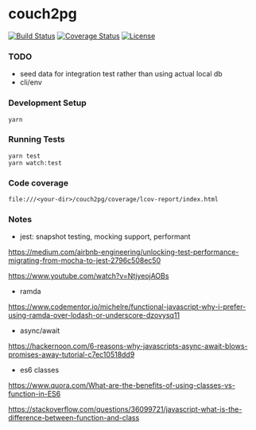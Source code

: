 # couch2pg

[![Build Status](https://travis-ci.org/vimemo/couch2pg.svg?branch=master)](https://travis-ci.org/vimemo/couch2pg)
[![Coverage Status](https://coveralls.io/repos/github/vimemo/couch2pg/badge.svg?branch=master)](https://coveralls.io/github/vimemo/couch2pg?branch=master)
[![License](https://img.shields.io/badge/License-Apache%202.0-blue.svg)](https://opensource.org/licenses/Apache-2.0)

### TODO

- seed data for integration test rather than using actual local db
- cli/env

### Development Setup

```
yarn
```

### Running Tests

```
yarn test
yarn watch:test
```

### Code coverage

```
file:///<your-dir>/couch2pg/coverage/lcov-report/index.html
```

### Notes

- jest: snapshot testing, mocking support, performant

https://medium.com/airbnb-engineering/unlocking-test-performance-migrating-from-mocha-to-jest-2796c508ec50

https://www.youtube.com/watch?v=NtjyeojAOBs

- ramda

https://www.codementor.io/michelre/functional-javascript-why-i-prefer-using-ramda-over-lodash-or-underscore-dzovysq11

- async/await

https://hackernoon.com/6-reasons-why-javascripts-async-await-blows-promises-away-tutorial-c7ec10518dd9

- es6 classes

https://www.quora.com/What-are-the-benefits-of-using-classes-vs-function-in-ES6

https://stackoverflow.com/questions/36099721/javascript-what-is-the-difference-between-function-and-class
